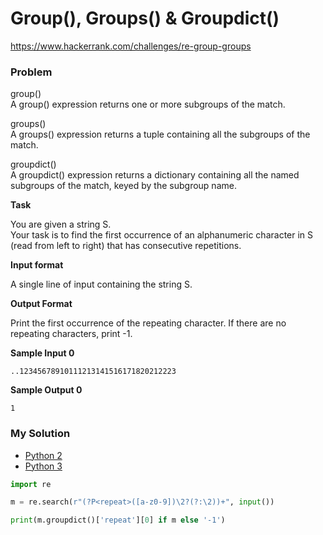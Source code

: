 # Group(), Groups() & Groupdict()

https://www.hackerrank.com/challenges/re-group-groups

### Problem

group()  
A group() expression returns one or more subgroups of the match.   
  
groups()  
A groups() expression returns a tuple containing all the subgroups of the match.   
  
groupdict()  
A groupdict() expression returns a dictionary containing all the named subgroups of the match, keyed by the subgroup name.   

**Task**

You are given a string S.   
Your task is to find the first occurrence of an alphanumeric character in S (read from left to right) that has consecutive repetitions.

**Input format**

A single line of input containing the string S.

**Output Format**

Print the first occurrence of the repeating character. If there are no repeating characters, print -1.

**Sample Input 0**

```
..12345678910111213141516171820212223
```

**Sample Output 0**

```
1
```

### My Solution

- [Python 2](python2.py)
- [Python 3](python3.py)
```python
import re

m = re.search(r"(?P<repeat>([a-z0-9])\2?(?:\2))+", input())

print(m.groupdict()['repeat'][0] if m else '-1')

````